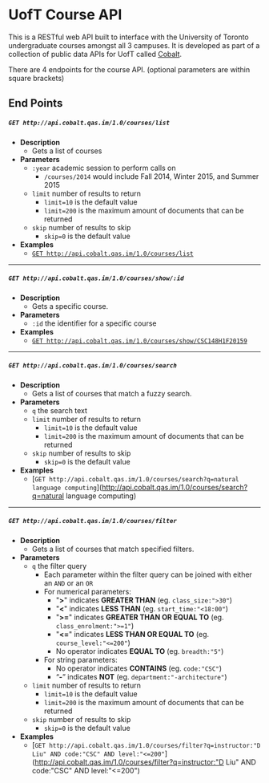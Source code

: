 UofT Course API
===============

This is a RESTful web API built to interface with the University of Toronto undergraduate courses amongst all 3 campuses. It is developed as part of a collection of public data APIs for UofT called [Cobalt](https://github.com/cobalt-io).

There are 4 endpoints for the course API. (optional parameters are within square brackets)

End Points
----------
##### **`GET http://api.cobalt.qas.im/1.0/courses/list`**
* **Description**
    - Gets a list of courses
* **Parameters**
    - `:year` academic session to perform calls on
        * `/courses/2014` would include Fall 2014, Winter 2015, and Summer 2015
    - `limit` number of results to return
        * `limit=10` is the default value
        * `limit=200` is the maximum amount of documents that can be returned
    - `skip` number of results to skip
        * `skip=0` is the default value
* **Examples**
    - [`GET http://api.cobalt.qas.im/1.0/courses/list`](http://api.cobalt.qas.im/1.0/courses/list)

- - - - - - - - - - - -

##### **`GET http://api.cobalt.qas.im/1.0/courses/show/:id`**
* **Description**
    - Gets a specific course.
* **Parameters**
    - `:id` the identifier for a specific course
* **Examples**
    - [`GET http://api.cobalt.qas.im/1.0/courses/show/CSC148H1F20159`](http://api.cobalt.qas.im/1.0/courses/show/CSC148H1F20159)

- - - - - - - - - - - -

##### **`GET http://api.cobalt.qas.im/1.0/courses/search`**
* **Description**
    - Gets a list of courses that match a fuzzy search.
* **Parameters**
    - `q` the search text
    - `limit` number of results to return
        * `limit=10` is the default value
        * `limit=200` is the maximum amount of documents that can be returned
    - `skip` number of results to skip
        * `skip=0` is the default value
* **Examples**
    - [`GET http://api.cobalt.qas.im/1.0/courses/search?q=natural language computing`](http://api.cobalt.qas.im/1.0/courses/search?q=natural language computing)

- - - - - - - - - - - -

##### **`GET http://api.cobalt.qas.im/1.0/courses/filter`**
* **Description**
    - Gets a list of courses that match specified filters.
* **Parameters**
    - `q` the filter query
        * Each parameter within the filter query can be joined with either an `AND` or an `OR`
        * For numerical parameters:
            - "**>**" indicates **GREATER THAN** (eg. `class_size:">30"`)
            - "**<**" indicates **LESS THAN** (eg. `start_time:"<18:00"`)
            - "**>=**" indicates **GREATER THAN OR EQUAL TO** (eg. `class_enrolment:">=1"`)
            - "**<=**" indicates **LESS THAN OR EQUAL TO** (eg. `course_level:"<=200"`)
            - No operator indicates **EQUAL TO** (eg. `breadth:"5"`)
        * For string parameters:
            - No operator indicates **CONTAINS** (eg. `code:"CSC"`)
            - “**-**” indicates **NOT** (eg. `department:"-architecture"`)
    - `limit` number of results to return
        * `limit=10` is the default value
        * `limit=200` is the maximum amount of documents that can be returned
    - `skip` number of results to skip
        * `skip=0` is the default value
* **Examples**
    - [`GET http://api.cobalt.qas.im/1.0/courses/filter?q=instructor:"D Liu" AND code:"CSC" AND level:"<=200"`](http://api.cobalt.qas.im/1.0/courses/filter?q=instructor:"D Liu" AND code:"CSC" AND level:"<=200")
